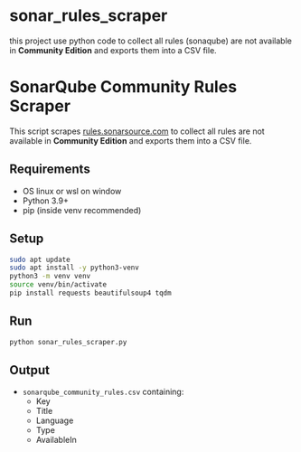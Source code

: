 # sonar_rules_scraper
this project use python code to collect all rules (sonaqube) are not available in **Community Edition** and exports them into a CSV file.

# SonarQube Community Rules Scraper

This script scrapes [rules.sonarsource.com](https://rules.sonarsource.com) to collect all rules are not available in **Community Edition** and exports them into a CSV file.

## Requirements

-   OS linux or wsl on window
-   Python 3.9+
-   pip (inside venv recommended)

## Setup

``` bash
sudo apt update
sudo apt install -y python3-venv
python3 -m venv venv
source venv/bin/activate
pip install requests beautifulsoup4 tqdm
```

## Run

``` bash
python sonar_rules_scraper.py
```

## Output

-   `sonarqube_community_rules.csv` containing:
    -   Key
    -   Title
    -   Language
    -   Type
    -   AvailableIn
